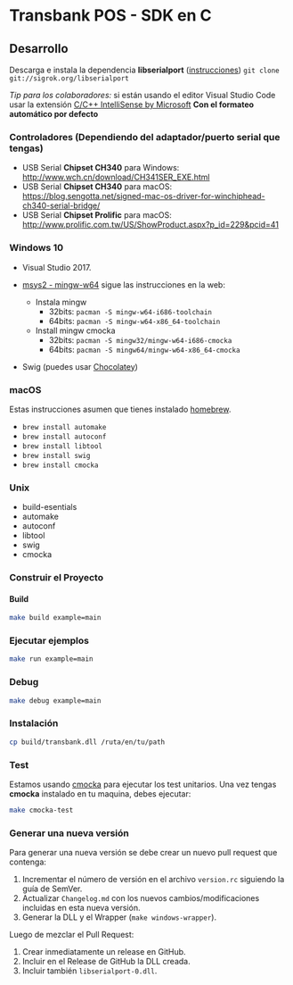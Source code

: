 # Transbank POS - SDK en C

## Desarrollo

Descarga e instala la dependencia **libserialport** ([instrucciones](https://sigrok.org/wiki/Libserialport)) `git clone git://sigrok.org/libserialport`

_Tip para los colaboradores:_ si están usando el editor Visual Studio Code usar la extensión [C/C++ IntelliSense by Microsoft](https://marketplace.visualstudio.com/items?itemName=ms-vscode.cpptools) **Con el formateo automático por defecto**

### Controladores (Dependiendo del adaptador/puerto serial que tengas)

- USB Serial **Chipset CH340** para Windows: <http://www.wch.cn/download/CH341SER_EXE.html>
- USB Serial **Chipset CH340** para macOS: <https://blog.sengotta.net/signed-mac-os-driver-for-winchiphead-ch340-serial-bridge/>
- USB Serial **Chipset Prolific** para macOS: <http://www.prolific.com.tw/US/ShowProduct.aspx?p_id=229&pcid=41>

### Windows 10

- Visual Studio 2017.

- [msys2 - mingw-w64](http://www.msys2.org/) sigue las instrucciones en la web:
  - Instala mingw
    - 32bits: `pacman -S mingw-w64-i686-toolchain`
    - 64bits: `pacman -S mingw-w64-x86_64-toolchain`
  - Install mingw cmocka
    - 32bits: `pacman -S mingw32/mingw-w64-i686-cmocka`
    - 64bits: `pacman -S mingw64/mingw-w64-x86_64-cmocka`
- Swig (puedes usar [Chocolatey](https://chocolatey.org/))

### macOS

Estas instrucciones asumen que tienes instalado [homebrew](https://brew.sh/).

- `brew install automake`
- `brew install autoconf`
- `brew install libtool`
- `brew install swig`
- `brew install cmocka`

### Unix

- build-esentials
- automake
- autoconf
- libtool
- swig
- cmocka

### Construir el Proyecto

#### Build

```bash
make build example=main
```

### Ejecutar ejemplos

```bash
make run example=main
```

### Debug

```bash
make debug example=main
```

### Instalación

```bash
cp build/transbank.dll /ruta/en/tu/path
```

### Test

Estamos usando [cmocka](https://cmocka.org) para ejecutar los test unitarios.
Una vez tengas **cmocka** instalado en tu maquina, debes ejecutar:

```bash
make cmocka-test
```

### Generar una nueva versión

Para generar una nueva versión se debe crear un nuevo pull request que contenga:

1. Incrementar el número de versión en el archivo `version.rc` siguiendo la guía de SemVer.
2. Actualizar `Changelog.md` con los nuevos cambios/modificaciones incluidas en esta nueva versión.
3. Generar la DLL y el Wrapper (`make windows-wrapper`).

Luego de mezclar el Pull Request:

1. Crear inmediatamente un release en GitHub.
2. Incluir en el Release de GitHub la DLL creada.
3. Incluir también `libserialport-0.dll`.

